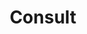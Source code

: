 ---
title: "Consult"
summary: "Tijdens onze vervolgafspraak gaan we naar de klachten kijken, zodat we de oorzaak kunnen achterhalen en een behandelplan opstellen. Er is dan ruimte voor vragen en uitleg."
weight: 2
---